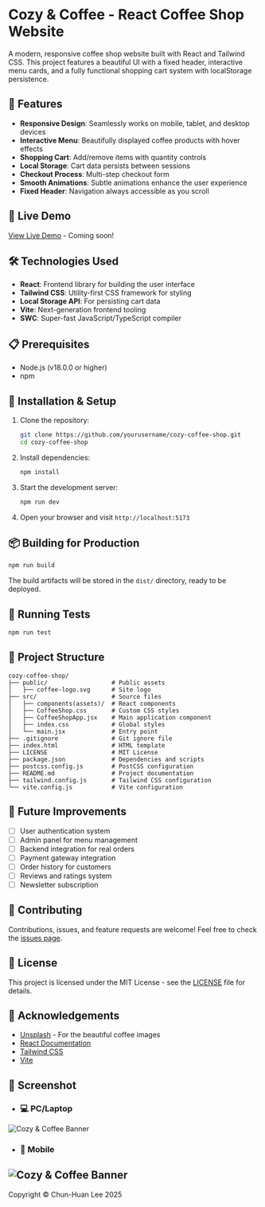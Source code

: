 # Cozy & Coffee - React Coffee Shop Website

A modern, responsive coffee shop website built with React and Tailwind CSS. This project features a beautiful UI with a fixed header, interactive menu cards, and a fully functional shopping cart system with localStorage persistence.

## 🌟 Features

- **Responsive Design**: Seamlessly works on mobile, tablet, and desktop devices
- **Interactive Menu**: Beautifully displayed coffee products with hover effects
- **Shopping Cart**: Add/remove items with quantity controls
- **Local Storage**: Cart data persists between sessions
- **Checkout Process**: Multi-step checkout form
- **Smooth Animations**: Subtle animations enhance the user experience
- **Fixed Header**: Navigation always accessible as you scroll

## 🚀 Live Demo

[View Live Demo](#) - Coming soon!

## 🛠️ Technologies Used

- **React**: Frontend library for building the user interface
- **Tailwind CSS**: Utility-first CSS framework for styling
- **Local Storage API**: For persisting cart data
- **Vite**: Next-generation frontend tooling
- **SWC**: Super-fast JavaScript/TypeScript compiler

## 📋 Prerequisites

- Node.js (v18.0.0 or higher)
- npm

## 🔧 Installation & Setup

1. Clone the repository:
   ```bash
   git clone https://github.com/yourusername/cozy-coffee-shop.git
   cd cozy-coffee-shop
   ```

2. Install dependencies:
   ```bash
   npm install
   ```

3. Start the development server:
   ```bash
   npm run dev
   ```

4. Open your browser and visit `http://localhost:5173`

## 📦 Building for Production

```bash
npm run build
```

The build artifacts will be stored in the `dist/` directory, ready to be deployed.

## 🧪 Running Tests

```bash
npm run test
```

## 📂 Project Structure

```
cozy-coffee-shop/
├── public/                  # Public assets
│   ├── coffee-logo.svg      # Site logo
├── src/                     # Source files
│   ├── components(assets)/  # React components
│   ├── CoffeeShop.css       # Custom CSS styles
│   ├── CoffeeShopApp.jsx    # Main application component
│   ├── index.css            # Global styles
│   └── main.jsx             # Entry point
├── .gitignore               # Git ignore file
├── index.html               # HTML template
├── LICENSE                  # MIT License
├── package.json             # Dependencies and scripts
├── postcss.config.js        # PostCSS configuration
├── README.md                # Project documentation
├── tailwind.config.js       # Tailwind CSS configuration
└── vite.config.js           # Vite configuration
```

## 🎯 Future Improvements

- [ ] User authentication system
- [ ] Admin panel for menu management
- [ ] Backend integration for real orders
- [ ] Payment gateway integration
- [ ] Order history for customers
- [ ] Reviews and ratings system
- [ ] Newsletter subscription

## 🤝 Contributing

Contributions, issues, and feature requests are welcome! Feel free to check the [issues page](#).

## 📜 License

This project is licensed under the MIT License - see the [LICENSE](LICENSE) file for details.

## 👏 Acknowledgements

- [Unsplash](https://unsplash.com/) - For the beautiful coffee images
- [React Documentation](https://reactjs.org/)
- [Tailwind CSS](https://tailwindcss.com/)
- [Vite](https://vitejs.dev/)

## 📸 Screenshot

- ### 💻 PC/Laptop
![Cozy & Coffee Banner](/public/screenshot.png)

- ### 📱 Mobile
![Cozy & Coffee Banner](/public/screenshot-mobile.png)
---

Copyright © Chun-Huan Lee 2025
